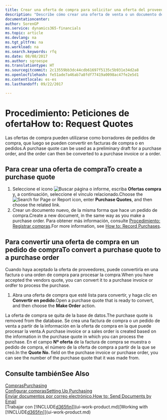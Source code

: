 ```yaml
---
title: Crear una oferta de compra para solicitar una oferta del proveedor | Documentos de Microsoft
description: "Describe cómo crear una oferta de venta o un documento de solicitud de propuesta (RFQ) para registrar la oferta a un cliente para vender productos con determinadas condiciones."
documentationcenter: 
author: SorenGP
ms.service: dynamics365-financials
ms.topic: article
ms.devlang: na
ms.tgt_pltfrm: na
ms.workload: na
ms.search.keywords: rfq
ms.date: 08/08/2017
ms.author: sgroespe
ms.translationtype: HT
ms.sourcegitcommit: 2c13559bb3dc44cdb61697f5135c5b931e34d2a8
ms.openlocfilehash: fe51ade7a46ab7a8fdf77419a0098ac47fe2e5d1
ms.contentlocale: es-es
ms.lasthandoff: 09/22/2017

---
```

# <a name="how-to-request-quotes"></a><span data-ttu-id="ef788-103">Procedimiento: Peticiones de oferta</span><span class="sxs-lookup"><span data-stu-id="ef788-103">How to: Request Quotes</span></span>
<span data-ttu-id="ef788-104">Las ofertas de compra pueden utilizarse como borradores de pedidos de compra, que luego se pueden convertir en facturas de compra o en pedidos.</span><span class="sxs-lookup"><span data-stu-id="ef788-104">A purchase quote can be used as a preliminary draft for a purchase order, and the order can then be converted to a purchase invoice or a order.</span></span>


## <a name="to-create-a-purchase-quote"></a><span data-ttu-id="ef788-105">Para crear una oferta de compra</span><span class="sxs-lookup"><span data-stu-id="ef788-105">To create a purchase quote</span></span>
1. <span data-ttu-id="ef788-106">Seleccione el icono ![Buscar página o informe](media/ui-search/search_small.png "icono Buscar página o informe"), escriba **Ofertas compra** y, a continuación, seleccione el vínculo relacionado.</span><span class="sxs-lookup"><span data-stu-id="ef788-106">Choose the ![Search for Page or Report](media/ui-search/search_small.png "Search for Page or Report icon") icon, enter **Purchase Quotes**, and then choose the related link.</span></span>
2. <span data-ttu-id="ef788-107">Crear un documento nuevo, de la misma forma que hace un pedido de compra.</span><span class="sxs-lookup"><span data-stu-id="ef788-107">Create a new document, in the same way as you make a purchase order.</span></span> <span data-ttu-id="ef788-108">Para obtener más información, consulte [Procedimiento: Registrar compras](purchasing-how-record-purchases.md).</span><span class="sxs-lookup"><span data-stu-id="ef788-108">For more information, see [How to: Record Purchases](purchasing-how-record-purchases.md).</span></span>

## <a name="to-convert-a-purchase-quote-to-a-purchase-order"></a><span data-ttu-id="ef788-109">Para convertir una oferta de compra en un pedido de compra</span><span class="sxs-lookup"><span data-stu-id="ef788-109">To convert a purchase quote to a purchase order</span></span>
<span data-ttu-id="ef788-110">Cuando haya aceptado la oferta de proveedores, puede convertirla en una factura o una orden de compra para procesar la compra.</span><span class="sxs-lookup"><span data-stu-id="ef788-110">When you have accepted the vendors quote, you can convert it to a purchase invoice or ordfer to process the purchase.</span></span>

1. <span data-ttu-id="ef788-111">Abra una oferta de compra que esté lista para convertir, y haga clic en **Convertir en pedido**.</span><span class="sxs-lookup"><span data-stu-id="ef788-111">Open a purchase quote that is ready to convert, and then choose the **Make Order** action.</span></span>

<span data-ttu-id="ef788-112">La oferta de compra se quita de la base de datos.</span><span class="sxs-lookup"><span data-stu-id="ef788-112">The purchase quote is removed from the database.</span></span> <span data-ttu-id="ef788-113">Se crea una factura de compra o un pedido de venta a partir de la información en la oferta de compra en la que puede procesar la venta.</span><span class="sxs-lookup"><span data-stu-id="ef788-113">A purchase invoice or a sales order is created based on the information in the purchase quote in which you can process the purchase.</span></span> <span data-ttu-id="ef788-114">En el campo **Nº oferta** de la factura de compra se muestra o pedido de compra, el número de la oferta de compra a partir de la que se creó.</span><span class="sxs-lookup"><span data-stu-id="ef788-114">In the **Quote No.** field on the purchase invoice or purchase order, you can see the number of the purchase quote that it was made from.</span></span>

## <a name="see-also"></a><span data-ttu-id="ef788-115">Consulte también</span><span class="sxs-lookup"><span data-stu-id="ef788-115">See Also</span></span>
[<span data-ttu-id="ef788-116">Compras</span><span class="sxs-lookup"><span data-stu-id="ef788-116">Purchasing</span></span>](purchasing-manage-purchasing.md)  
[<span data-ttu-id="ef788-117">Configurar compras</span><span class="sxs-lookup"><span data-stu-id="ef788-117">Setting Up Purchasing</span></span>](purchasing-setup-purchasing.md)  
[<span data-ttu-id="ef788-118">Enviar documentos por correo electrónico.</span><span class="sxs-lookup"><span data-stu-id="ef788-118">How to: Send Documents by Email</span></span>](ui-how-send-documents-email.md)  
<span data-ttu-id="ef788-119">[Trabajar con [!INCLUDE[d365fin](includes/d365fin_md.md)]](ui-work-product.md)</span><span class="sxs-lookup"><span data-stu-id="ef788-119">[Working with [!INCLUDE[d365fin](includes/d365fin_md.md)]](ui-work-product.md)</span></span>

